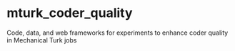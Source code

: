 mturk_coder_quality
===================

Code, data, and web frameworks for experiments to enhance coder quality in Mechanical Turk jobs
